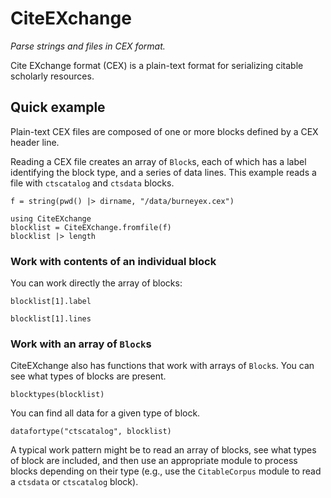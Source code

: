 # CiteEXchange

*Parse strings and files in CEX format.*

Cite EXchange format (CEX) is a plain-text format for serializing citable scholarly resources.

## Quick example

Plain-text CEX files are composed of one or more blocks defined by a  CEX header line.  

Reading a CEX file creates an array of `Block`s, each of which has a label identifying the block type, and a series of data lines. This example reads a file with `ctscatalog` and `ctsdata` blocks.

```@setup simple
f = string(pwd() |> dirname, "/data/burneyex.cex")
```
```@example simple
using CiteEXchange
blocklist = CiteEXchange.fromfile(f)
blocklist |> length
```


### Work with contents of an individual block 

You can work directly the array of blocks:

```@example simple
blocklist[1].label
```

```@example simple
blocklist[1].lines
```


### Work with an array of `Block`s

CiteEXchange also has functions that work with arrays of `Block`s.  You can see what types of blocks are present.

```@example simple
blocktypes(blocklist)
```

You can find all data for a given type of block.

```@example simple
datafortype("ctscatalog", blocklist)
```

A typical work pattern might be to read an array of blocks, see what types of block are included, and then use an appropriate module to process blocks depending on their type (e.g., use the `CitableCorpus` module to read a `ctsdata` or `ctscatalog` block).